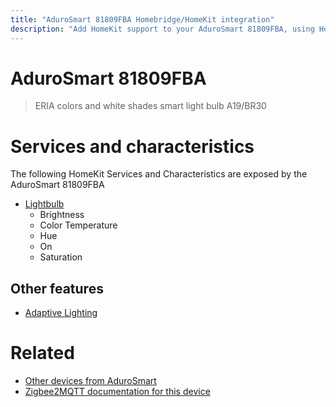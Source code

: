 ```yaml
---
title: "AduroSmart 81809FBA Homebridge/HomeKit integration"
description: "Add HomeKit support to your AduroSmart 81809FBA, using Homebridge, Zigbee2MQTT and homebridge-z2m."
---
```

<!---
This file has been GENERATED using src/docgen/docgen.ts
DO NOT EDIT THIS FILE MANUALLY!
-->
# AduroSmart 81809FBA
> ERIA colors and white shades smart light bulb A19/BR30


# Services and characteristics
The following HomeKit Services and Characteristics are exposed by
the AduroSmart 81809FBA

* [Lightbulb](../../light.md)
  * Brightness
  * Color Temperature
  * Hue
  * On
  * Saturation


## Other features
* [Adaptive Lighting](../../light.md)


# Related
* [Other devices from AduroSmart](../index.md#adurosmart)
* [Zigbee2MQTT documentation for this device](https://www.zigbee2mqtt.io/devices/81809FBA.html)